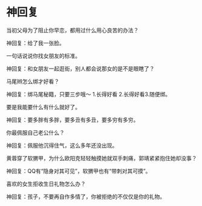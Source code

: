 # 神回复

当初父母为了阻止你早恋，都用过什么用心良苦的办法？ 

神回复：给了我一张脸。 

一句话说说你找女朋友的标准。 

神回复：和女朋友一起逛街，别人都会说那女的是不是眼瞎了？ 

马尾辫怎么绑才好看？ 

神回复：绑马尾秘籍，只要三步哦～ 1.长得好看 2.长得好看3.随便绑。 

要是我能要什么有什么就好了。 

神回复：要多胖有多胖，要多丑有多丑，要多穷有多穷。 

你最佩服自己老公什么？ 

神回复：佩服他沉得住气，这么多年还没出现。 

黄蓉穿了软猬甲，为什么欧阳克轻轻触摸她就双手刺痛，郭靖紧紧抱住她却没事？ 

神回复：QQ有“隐身对其可见”，软猬甲也有“带刺对其可摸”。 

喜欢的女生拒收生日礼物怎么办？ 

神回复：孩子，不要再自作多情了，你被拒绝的不仅仅是你的礼物。